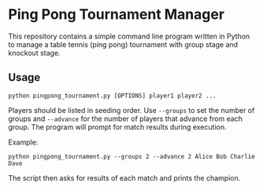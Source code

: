 # Ping Pong Tournament Manager

This repository contains a simple command line program written in Python to
manage a table tennis (ping pong) tournament with group stage and knockout
stage.

## Usage

```
python pingpong_tournament.py [OPTIONS] player1 player2 ...
```

Players should be listed in seeding order. Use `--groups` to set the number of
groups and `--advance` for the number of players that advance from each group.
The program will prompt for match results during execution.

Example:

```
python pingpong_tournament.py --groups 2 --advance 2 Alice Bob Charlie Dave
```

The script then asks for results of each match and prints the champion.
